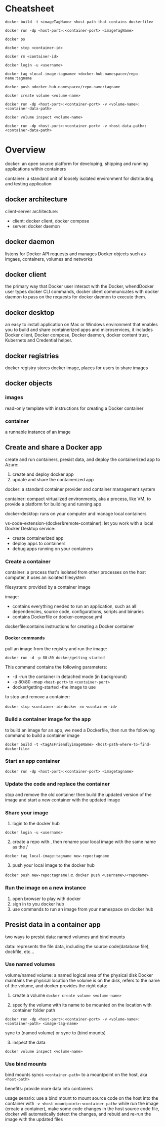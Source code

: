 # Cheatsheet

`docker build -t <imageTagName> <host-path-that-contains-dockerfile>`

`docker run -dp <host-port>:<container-port> <imageTagName>`

`docker ps`

`docker stop <container-id>`

`docker rm <container-id>`

`docker login -u <username>`

`docker tag <local-image:tagname> <docker-hub-namespace>/repo-name:tagname`

`docker push <docker-hub-namespace>/repo-name:tagname`

`docker create volume <volume-name>`

`docker run -dp <host-port>:<container-port> -v <volume-name>:<container-data-path>`

`docker volume inspect <volume-name>`

`docker run -dp <host-port>:<container-port> -v <host-data-path>:<container-data-path>`

# Overview

docker: an open source platform for developing, shipping and running applications within containers

container: a standard unit of loosely isolated environment for distributing and testing application

## docker architecture
client-server architecture:
- client: docker client, docker compose
- server: docker daemon

## docker daemon
listens for Docker API requests and manages Docker objects such as imgaes, containers, volumes and networks

## docker client
the primary way that Docker user interact with the Docker, whendDocker user types docker CLI commands, docker client communicates with docker daemon to pass on the requests for docker daemon to execute them.

## docker desktop
an easy to install application on Mac or Windows environment that enables you to build and share containerized apps and microservices, it includes Docker client, Docker compose, Docker daemon, docker content trust, Kubernets and Credential helper.

## docker registries
docker registry stores docker image, places for users to share images

## docker objects

### images
read-only template with instructions for creating a Docker container

### container
a runnable instance of an image

## Create and share a Docker app

create and run containers, presist data, and deploy the containerized app to Azure:
1. create and deploy docker app
2. update and share the containerized app

docker: a standard container provider and container management system

container: compact virtualized environments, aka a process, like VM, to provide a platform for building and running app

docker-desktop: runs on your computer and manage local containers

vs-code-extension-(docker&remote-container): let you work with a local Docker Desktop service:
- create containerized app
- deploy apps to containers
- debug apps running on your containers

### Create a container

container: a process that's isolated from other processes on the host computer, it uses an isolated filesystem

filesystem: provided by a container image

image: 
- contains everything needed to run an application, such as all dependencies, source code, configurations, scripts and binaries
- contains Dockerfile or docker-compose.yml

dockerfile:contains instructions for creating a Docker container

#### Docker commands

pull an image from the registry and run the image:

`docker run -d -p 80:80 docker/getting-started`

This command contains the following parameters:
- -d -run the container in detached mode (in background)
- -p 80:80 -map `<host-port>` to `<container-port>`
- docker/getting-started -the image to use

to stop and remove a container:

`docker stop <container-id>`
`docker rm <container-id>`

### Build a container image for the app

to build an image for an app, we need a Dockerfile, then run the following command to build a container image

`docker build -t <tagAsFriendlyimageName> <host-path-where-to-find-dockerfile>`

### Start an app container

`docker run -dp <host-port>:<container-port> <imagetagname> `

### Update the code and replace the container

stop and remove the old container then build the updated version of the image and start a new container with the updated image

### Share your image
1. login to the docker hub 

`docker login -u <username>`

2. create a repo with <repoName>, then rename your local image with the same name as the <username>/<repoName>

 `docker tag local-image:tagname new-repo:tagname`
  
3. push your local image to the docker hub
  
 `docker push new-repo:tagname` i.e. `docker push <username>/<repoName>`

### Run the image on a new instance
1. open browser to play with docker
2. sign in to you docker hub
3. use commands to run an image from your namespace on docker hub
 
## Presist data in a container app
two ways to presist data: named volumes and bind mounts
 
data: represents the file data, including the source code(database file), dockfile, etc...

### Use named volumes
 
volume/named volume: a named logical area of the physical disk
Docker maintains the physical location the volume is on the disk, refers to the name of the volume, and docker provides the right data:
 
 1. create a volume
 `docker create volume <volume-name>`
 
 2. specify the volume with its name to be mounted on the location with container folder path
 
 `docker run -dp <host-port>:<container-port> -v <volume-name>:<container-path> <image-tag-name>`
 
 sync  <container-path> to <volume-name> (named volume) or sync <container-path> to <host-path> (bind mounts)
 
 3. inspect the data
 
 `docker volume inspect <volume-name>`
 
### Use bind mounts
bind mounts syncs `<container-path>` to a mountpoint on the host, aka `<host-path>`

benefits: provide more data into containers

usage senario: use a bind mount to mount source code on the host into the container with `-v <host-mountpoint>:<container-path>` while run the image (create a container), make some code changes in the host source code file, docker will automatically detect the changes, and rebuid and re-run the image with the updated files


 

 
 

